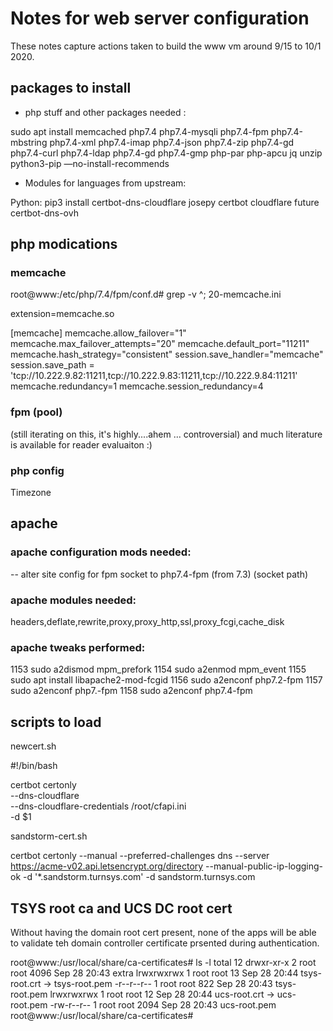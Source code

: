 # Notes for web server configuration 

These notes capture actions taken to build the www vm around 9/15 to 10/1 2020. 

## packages to install 

* php stuff and other packages needed : 

sudo apt install memcached php7.4 php7.4-mysqli php7.4-fpm php7.4-mbstring php7.4-xml php7.4-imap php7.4-json php7.4-zip php7.4-gd php7.4-curl php7.4-ldap php7.4-gd php7.4-gmp php-par php-apcu jq unzip python3-pip —no-install-recommends 

* Modules for languages from upstream:

Python: pip3 install certbot-dns-cloudflare josepy certbot cloudflare future certbot-dns-ovh

## php modications

### memcache

root@www:/etc/php/7.4/fpm/conf.d# grep -v ^\;  20-memcache.ini 

extension=memcache.so

[memcache]
memcache.allow_failover="1"
memcache.max_failover_attempts="20"
memcache.default_port="11211"
memcache.hash_strategy="consistent"
session.save_handler="memcache"
session.save_path = 'tcp://10.222.9.82:11211,tcp://10.222.9.83:11211,tcp://10.222.9.84:11211'
memcache.redundancy=1
memcache.session_redundancy=4

### fpm (pool)
(still iterating on this, it's highly....ahem ... controversial) and much literature is available for reader evaluaiton :) 

### php config
Timezone



## apache 

### apache configuration mods needed: 
-- alter site config for fpm socket to php7.4-fpm (from 7.3) (socket path)

### apache modules needed: 
 
headers,deflate,rewrite,proxy,proxy_http,ssl,proxy_fcgi,cache_disk	

### apache tweaks performed:

1153  sudo a2dismod mpm_prefork
 1154  sudo a2enmod mpm_event
 1155  sudo apt install libapache2-mod-fcgid
 1156  sudo a2enconf php7.2-fpm
 1157  sudo a2enconf php7.-fpm
 1158  sudo a2enconf php7.4-fpm


 
## scripts to load 
 
newcert.sh

#!/bin/bash

certbot certonly \
        --dns-cloudflare \
        --dns-cloudflare-credentials /root/cfapi.ini \
        -d $1

sandstorm-cert.sh

certbot certonly --manual --preferred-challenges dns --server https://acme-v02.api.letsencrypt.org/directory --manual-public-ip-logging-ok -d '*.sandstorm.turnsys.com' -d sandstorm.turnsys.com 



## TSYS root ca and UCS DC root cert

Without having the domain root cert present, none of the apps will be able to validate teh domain controller certificate prsented during authentication. 

root@www:/usr/local/share/ca-certificates# ls -l
total 12
drwxr-xr-x 2 root root 4096 Sep 28 20:43 extra
lrwxrwxrwx 1 root root   13 Sep 28 20:44 tsys-root.crt -> tsys-root.pem
-r--r--r-- 1 root root  822 Sep 28 20:43 tsys-root.pem
lrwxrwxrwx 1 root root   12 Sep 28 20:44 ucs-root.crt -> ucs-root.pem
-rw-r--r-- 1 root root 2094 Sep 28 20:43 ucs-root.pem
root@www:/usr/local/share/ca-certificates# 

